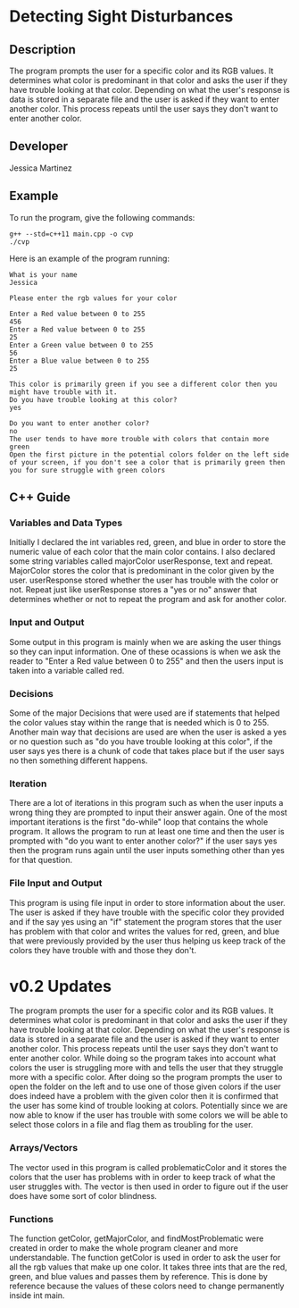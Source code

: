 #  Detecting Sight Disturbances

## Description

The program prompts the user for a specific color and its RGB values. It determines what color is predominant in that color and asks the user if they have trouble looking at that color. Depending on what the user's response is data is stored in a separate file and the user is asked if they want to enter another color. This process repeats until the user says they don't want to enter another color.

## Developer

Jessica Martinez

## Example

To run the program, give the following commands:

```
g++ --std=c++11 main.cpp -o cvp
./cvp
```

Here is an example of the program running:

```
What is your name
Jessica

Please enter the rgb values for your color

Enter a Red value between 0 to 255
456
Enter a Red value between 0 to 255
25
Enter a Green value between 0 to 255
56
Enter a Blue value between 0 to 255
25

This color is primarily green if you see a different color then you might have trouble with it.
Do you have trouble looking at this color?
yes

Do you want to enter another color?
no 
The user tends to have more trouble with colors that contain more green
Open the first picture in the potential colors folder on the left side of your screen, if you don't see a color that is primarily green then you for sure struggle with green colors
```

## C++ Guide

### Variables and Data Types

Initially I declared the int variables red, green, and blue in order to store the numeric value of each color that the main color contains. I also declared some string variables called majorColor userResponse, text and repeat. MajorColor stores the color that is predominant in the color given by the user. userResponse stored whether the user has trouble with the color or not. Repeat just like userResponse stores a "yes or no" answer that determines whether or not to repeat the program and ask for another color.


### Input and Output

Some output in this program is mainly when we are asking the user things so they can input information. One of these ocassions is when we ask the reader to "Enter a Red value between 0 to 255" and then the users input is taken into a variable called red.

### Decisions

Some of the major Decisions that were used are if statements that helped the color values stay within the range that is needed which is 0 to 255. Another main way that decisions are used are when the user is asked a yes or no question such as "do you have trouble looking at this color", if the user says yes there is a chunk of code that takes place but if the user says no then something different happens.

### Iteration

There are a lot of iterations in this program such as when the user inputs a wrong thing they are prompted to input their answer again.
One of the most important iterations is the first "do-while" loop that contains the whole program. It allows the program to run at least one time and then the user is prompted with "do you want to enter another color?" if the user says yes then the program runs again until the user inputs something other than yes for that question.


### File Input and Output

This program is using file input in order to store information about the user. The user is asked if they have trouble with the specific color they provided and if the say yes using an "if" statement the program stores that the user has problem with that color and writes the values for red, green, and blue that were previously provided by the user thus helping us keep track of the colors they have trouble with and those they don't.

# v0.2 Updates
The program prompts the user for a specific color and its RGB values. It determines what color is predominant in that color and asks the user if they have trouble looking at that color. Depending on what the user's response is data is stored in a separate file and the user is asked if they want to enter another color. This process repeats until the user says they don't want to enter another color. While doing so the program takes into account what colors the user is struggling more with and tells the user that they struggle more with a specific color. After doing so the program prompts the user to open the folder on the left and to use one of those given colors if the user does indeed have a problem with the given color then it is confirmed that the user has some kind of trouble looking at colors. Potentially since we are now able to know if the user has trouble with some colors we will be able to select those colors in a file and flag them as troubling for the user.

### Arrays/Vectors
The vector used in this program is called problematicColor and it stores the colors that the user has problems with in order to keep track of what the user struggles with. The vector is then used in order to figure out if the user does have some sort of color blindness.

### Functions
The function getColor, getMajorColor, and findMostProblematic were created in order to make the whole program cleaner and more understandable. The function getColor is used in order to ask the user for all the rgb values that make up one color. It takes three ints that are the red, green, and blue values and passes them by reference. This is done by reference because the values of these colors need to change permanently inside int main.